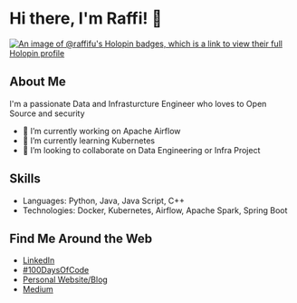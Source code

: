 # Hi there, I'm Raffi! 👋

[![An image of @raffifu's Holopin badges, which is a link to view their full Holopin profile](https://holopin.me/raffifu)](https://holopin.io/@raffifu)


## About Me
I'm a passionate Data and Infrasturcture Engineer who loves to Open Source and security

- 🔭 I’m currently working on Apache Airflow
- 🌱 I’m currently learning Kubernetes
- 👯 I’m looking to collaborate on Data Engineering or Infra Project

## Skills
- Languages: Python, Java, Java Script, C++
- Technologies: Docker, Kubernetes, Airflow, Apache Spark, Spring Boot

## Find Me Around the Web
- [LinkedIn](https://linkedin.com/in/raffi-febriandika-utama)
- [#100DaysOfCode](https://twitter.com/raffifuu)
- [Personal Website/Blog](https://raffifu.github.io)
- [Medium](https://medium.com/@raffifebriandikau)
